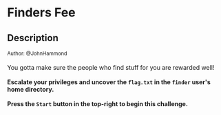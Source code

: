 # Finders Fee

## Description

<small>Author: @JohnHammond</small><br><br>You gotta make sure the people who find stuff for you are rewarded well! <br><br> <b>Escalate your privileges and uncover the <code>flag.txt</code> in the <code>finder</code> user's home directory.</b> <br><br> <b>Press the <code>Start</code> button in the top-right to begin this challenge.


